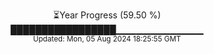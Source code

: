 <p align="center">
⏳Year Progress (59.50 %) <br>
█████████████████▁▁▁▁▁▁▁▁▁▁▁▁▁ <br>
<sub>Updated: Mon, 05 Aug 2024 18:25:55 GMT</sub>
</p>

